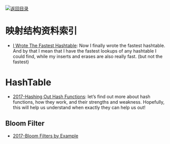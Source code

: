 [![返回目录](https://parg.co/UGo)](https://github.com/wxyyxc1992/Awesome-Links)

# 映射结构资料索引

* [I Wrote The Fastest Hashtable](http://6me.us/sGhX): Now I finally wrote the fastest hashtable. And by that I mean that I have the fastest lookups of any hashtable I could find, while my inserts and erases are also really fast. (but not the fastest)

# HashTable

* [2017-Hashing Out Hash Functions](https://dev.to/vaidehijoshi/hashing-out-hash-functions): let’s find out more about hash functions, how they work, and their strengths and weakness. Hopefully, this will help us understand when exactly they can help us out!

## Bloom Filter

* [2017-Bloom Filters by Example](https://llimllib.github.io/bloomfilter-tutorial/)
